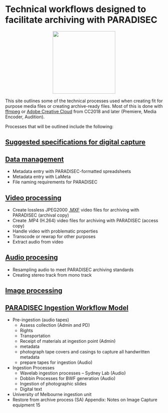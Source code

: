 <link rel="shortcut icon" href="images/favicon.ico" />

# Technical workflows designed to facilitate archiving with PARADISEC

<p align="center">
  <img width="200" src="images/Revox_front.gif">
</p>

This site outlines some of the technical processes used when creating fit for purpose media files or creating archive-ready files. Most of this is done with [ffmpeg](www.ffmpeg.org) or [Adobe Creative Cloud](https://www.adobe.com/au/creativecloud.html) from CC2018 and later (Premiere, Media Encoder, Audition).

Processes that will be outlined include the following:

## [Suggested specifications for digital capture](https://paradisec-archive.github.io/suggested_specifications/)

## [Data management](https://paradisec-archive.github.io/data_management/)
* Metadata entry with PARADISEC-formatted spreadsheets
* Metadata entry with LaMeta
* File naming requirements for PARADISEC

## [Video processing](https://paradisec-archive.github.io/video_processing/)
* Create lossless JPEG2000 [.MXF](https://github.com/paradisec-archive/video_processing/blob/main/index.md#mxf) video files for archiving with PARADISEC (archival copy)
* Create .MP4 (H.264) video files for archiving with PARADISEC (access copy)
* Handle video with problematic properties
* Transcode or rewrap for other purposes
* Extract audio from video

## [Audio procesing](https://paradisec-archive.github.io/audio_processing/)
* Resampling audio to meet PARADISEC archiving standards
* Creating stereo track from mono track

## [Image processing](https://paradisec-archive.github.io/image_processing/)


## [PARADISEC Ingestion Workflow Model](https://paradisec-archive.github.io/ingestion_workflow_model/)

* Pre-ingestion (audio tapes)
  * Assess collection (Admin and PD)
  * Rights
  * Transportation
  * Receipt of materials at ingestion point (Admin)
  * metadata
  * photograph tape covers and casings to capture all handwritten metadata
  * prepare tapes for ingestion (Audio)
* Ingestion Processes
  * Wavelab ingestion processes – Sydney Lab (Audio)
  * Dobbin Processes for BWF generation (Audio)
  * Ingestion of photographic slides
  * Digital text
* University of Melbourne ingestion unit
* Restore from archive process (SA)
Appendix: Notes on Image Capture equipment 15

